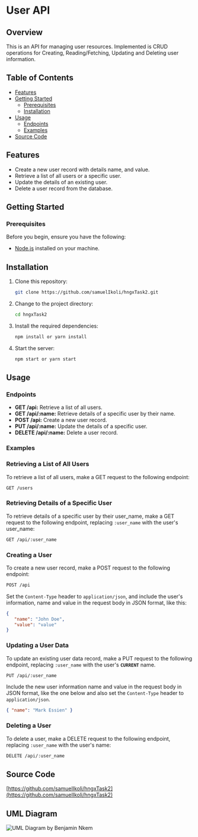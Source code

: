 # User API

## Overview

This is an API for managing user resources. Implemented is CRUD operations for Creating, Reading/Fetching, Updating and Deleting user information.

## Table of Contents

- [Features](#features)
- [Getting Started](#getting-started)
  - [Prerequisites](#prerequisites)
  - [Installation](#installation)
- [Usage](#usage)
  - [Endpoints](#endpoints)
  - [Examples](#examples)
- [Source Code](#source-code)

## Features

- Create a new user record with details name, and value.
- Retrieve a list of all users or a specific user.
- Update the details of an existing user.
- Delete a user record from the database.

## Getting Started

### Prerequisites

Before you begin, ensure you have the following:

- [Node.js](https://nodejs.org/) installed on your machine.

## Installation

1. Clone this repository:

   ```bash
   git clone https://github.com/samuelIkoli/hngxTask2.git
   ```

2. Change to the project directory:

   ```bash
   cd hngxTask2
   ```

3. Install the required dependencies:

   ```bash
   npm install or yarn install
   ```

4. Start the server:

   ```bash
   npm start or yarn start
   ```

## Usage

### Endpoints

- **GET /api:** Retrieve a list of all users.
- **GET /api/:name:** Retrieve details of a specific user by their name.
- **POST /api:** Create a new user record.
- **PUT /api/:name:** Update the details of a specific user.
- **DELETE /api/:name:** Delete a user record.

### Examples

### Retrieving a List of All Users

To retrieve a list of all users, make a GET request to the following endpoint:

```bash
GET /users
```

### Retrieving Details of a Specific User

To retrieve details of a specific user by their user_name, make a GET request to the following endpoint, replacing `:user_name` with the user's user_name:

```bash
GET /api/:user_name
```

### Creating a User

To create a new user record, make a POST request to the following endpoint:

```bash
POST /api
```

Set the `Content-Type` header to `application/json`, and include the user's information, name and value in the request body in JSON format, like this:

```json
{  
   "name": "John Doe",
   "value": "value"
}
```

### Updating a User Data

To update an existing user data record, make a PUT request to the following endpoint, replacing `:user_name` with the user's **`CURRENT`** name.

```bash
PUT /api/:user_name
```

Include the new user information name and value in the request body in JSON format, like the one below and also set the `Content-Type` header to `application/json`.

```json
{ "name": "Mark Essien" }
```

### Deleting a User

To delete a user, make a DELETE request to the following endpoint, replacing `:user_name` with the user's name:

```bash
DELETE /api/:user_name
```
## Source Code

[https://github.com/samuelIkoli/hngxTask2](https://github.com/samuelIkoli/hngxTask2)

## UML Diagram
![UML Diagram by Benjamin Nkem](/assets/user-api-plan.png)
